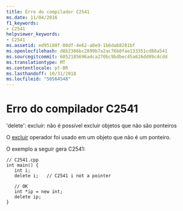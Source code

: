 ```yaml
---
title: Erro do compilador C2541
ms.date: 11/04/2016
f1_keywords:
- C2541
helpviewer_keywords:
- C2541
ms.assetid: ed95180f-00df-4e62-a8e9-1b6dab8281bf
ms.openlocfilehash: d8b2366bc2899b7a2ac76b0fae133351cd88a541
ms.sourcegitcommit: 6052185696adca270bc9bdbec45a626dd89cdcdd
ms.translationtype: MT
ms.contentlocale: pt-BR
ms.lasthandoff: 10/31/2018
ms.locfileid: "50564548"
---
```

# <a name="compiler-error-c2541"></a>Erro do compilador C2541

'delete': excluir: não é possível excluir objetos que não são ponteiros

O [excluir](../../cpp/delete-operator-cpp.md) operador foi usado em um objeto que não é um ponteiro.

O exemplo a seguir gera C2541:

```
// C2541.cpp
int main() {
   int i;
   delete i;   // C2541 i not a pointer

   // OK
   int *ip = new int;
   delete ip;
}
```